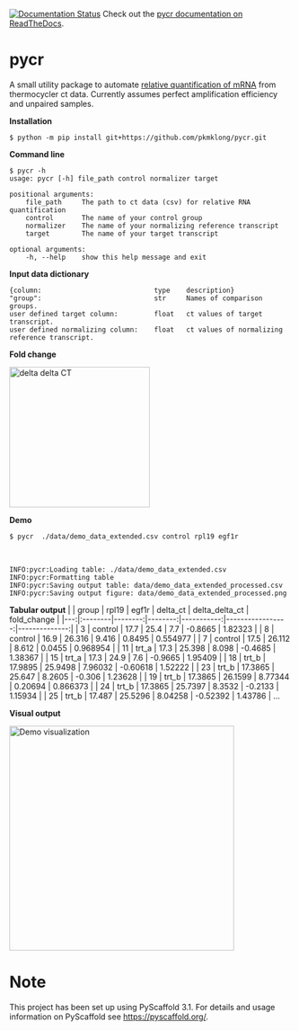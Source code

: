 [![Documentation Status](https://readthedocs.org/projects/docs/badge/?version=latest)](https://pycr.readthedocs.io/en/latest/) Check out the [pycr documentation on ReadTheDocs](https://pycr.readthedocs.io/en/latest/). 


pycr
====
A small utility package to automate [relative quantification of mRNA](https://en.wikipedia.org/wiki/Real-time_polymerase_chain_reaction) from thermocycler ct data. 
Currently assumes perfect amplification efficiency and unpaired samples.

<b>Installation</b>

    $ python -m pip install git+https://github.com/pkmklong/pycr.git

<b>Command line</b>

    $ pycr -h
    usage: pycr [-h] file_path control normalizer target

    positional arguments:
        file_path     The path to ct data (csv) for relative RNA quantification
        control       The name of your control group
        normalizer    The name of your normalizing reference transcript
        target        The name of your target transcript

    optional arguments:
        -h, --help    show this help message and exit
        
        
<b>Input data dictionary</b>
```
{column:                            type    description}
"group":                            str     Names of comparison groups.
user defined target column:         float   ct values of target transcript.
user defined normalizing column:    float   ct values of normalizing reference transcript.
```

<b>Fold change</b>

<img src="https://github.com/pkmklong/pycr/blob/master/images/ddct.svg" height="250"  class="center" title="delta delta CT">


<b>Demo</b>

    $ pycr  ./data/demo_data_extended.csv control rpl19 egf1r
<br>    

    INFO:pycr:Loading table: ./data/demo_data_extended.csv
    INFO:pycr:Formatting table
    INFO:pycr:Saving output table: data/demo_data_extended_processed.csv
    INFO:pycr:Saving output figure: data/demo_data_extended_processed.png

<b>Tabular output</b>
|    | group   |   rpl19 |   egf1r |   delta_ct |   delta_delta_ct |   fold_change |
|---:|:--------|--------:|--------:|-----------:|-----------------:|--------------:|
|  3 | control | 17.7    | 25.4    |    7.7     |         -0.8665  |      1.82323  |
|  8 | control | 16.9    | 26.316  |    9.416   |          0.8495  |      0.554977 |
|  7 | control | 17.5    | 26.112  |    8.612   |          0.0455  |      0.968954 |
| 11 | trt_a   | 17.3    | 25.398  |    8.098   |         -0.4685  |      1.38367  |
| 15 | trt_a   | 17.3    | 24.9    |    7.6     |         -0.9665  |      1.95409  |
| 18 | trt_b   | 17.9895 | 25.9498 |    7.96032 |         -0.60618 |      1.52222  |
| 23 | trt_b   | 17.3865 | 25.647  |    8.2605  |         -0.306   |      1.23628  |
| 19 | trt_b   | 17.3865 | 26.1599 |    8.77344 |          0.20694 |      0.866373 |
| 24 | trt_b   | 17.3865 | 25.7397 |    8.3532  |         -0.2133  |      1.15934  |
| 25 | trt_b   | 17.487  | 25.5296 |    8.04258 |         -0.52392 |      1.43786  |
...

<b>Visual output</b>

<img src="https://github.com/pkmklong/pycr/blob/master/images/demo_data_extended_processed.png" height="400"  class="center" title="Demo visualization">


Note
====

This project has been set up using PyScaffold 3.1. For details and usage
information on PyScaffold see https://pyscaffold.org/.
